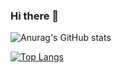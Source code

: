 ### Hi there 👋

![Anurag's GitHub stats](https://github-readme-stats.vercel.app/api?username=rockadev&show_icons=true&theme=radical)

[![Top Langs](https://github-readme-stats.vercel.app/api/top-langs/?username=rockadev&layout=compact)](https://github.com/anuraghazra/github-readme-stats)
